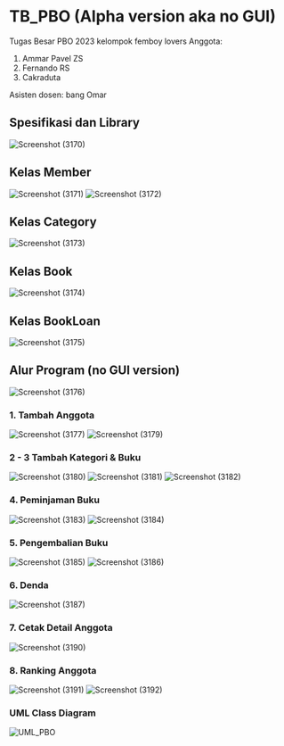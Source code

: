 # TB_PBO (Alpha version aka no GUI)
Tugas Besar PBO 2023 kelompok femboy lovers
Anggota:
1. Ammar Pavel ZS
2. Fernando RS
3. Cakraduta

Asisten dosen: bang Omar

## Spesifikasi dan Library
![Screenshot (3170)](https://github.com/ammarpvl29/TB_PBO/assets/123556107/f7d2d35e-8ab8-4a30-966b-347f5ec8830b)

## Kelas Member
![Screenshot (3171)](https://github.com/ammarpvl29/TB_PBO/assets/123556107/2b3540a2-0d15-471d-9928-83aeb38a245c)
![Screenshot (3172)](https://github.com/ammarpvl29/TB_PBO/assets/123556107/3a0f0c01-a68a-4a20-a538-3ec5698f608c)

## Kelas Category
![Screenshot (3173)](https://github.com/ammarpvl29/TB_PBO/assets/123556107/22174521-a9ab-4f49-b3c3-830d48bb29e1)

## Kelas Book
![Screenshot (3174)](https://github.com/ammarpvl29/TB_PBO/assets/123556107/5e79d641-1a6a-4817-acbe-9593ac7aed79)

## Kelas BookLoan
![Screenshot (3175)](https://github.com/ammarpvl29/TB_PBO/assets/123556107/5c61b1b8-212c-4a96-84c8-25410f5d964b)

## Alur Program (no GUI version)
![Screenshot (3176)](https://github.com/ammarpvl29/TB_PBO/assets/123556107/fbe8558e-9eea-4fa4-929d-2f4eee0c4307)

### 1. Tambah Anggota
![Screenshot (3177)](https://github.com/ammarpvl29/TB_PBO/assets/123556107/29101ca1-6948-4fcf-b685-12f31552bb23)
![Screenshot (3179)](https://github.com/ammarpvl29/TB_PBO/assets/123556107/c7611b0c-8411-4e55-81e9-cd7c73d80c68)

### 2 - 3 Tambah Kategori & Buku
![Screenshot (3180)](https://github.com/ammarpvl29/TB_PBO/assets/123556107/db6fc761-23a5-49dd-b92a-d2bb5fac6082)
![Screenshot (3181)](https://github.com/ammarpvl29/TB_PBO/assets/123556107/e7540813-62bf-4f6a-86af-c146db2f3892)
![Screenshot (3182)](https://github.com/ammarpvl29/TB_PBO/assets/123556107/8e0709d0-a8ac-437b-9ba5-1d4cb95003b4)

### 4. Peminjaman Buku
![Screenshot (3183)](https://github.com/ammarpvl29/TB_PBO/assets/123556107/71acecc7-c8ab-4c77-b3c9-e5fe9d8f9004)
![Screenshot (3184)](https://github.com/ammarpvl29/TB_PBO/assets/123556107/bde5a367-8b89-4b01-8c19-cd0f0322f627)

### 5. Pengembalian Buku
![Screenshot (3185)](https://github.com/ammarpvl29/TB_PBO/assets/123556107/19161871-63d5-4a29-9dc4-6c27c1770e29)
![Screenshot (3186)](https://github.com/ammarpvl29/TB_PBO/assets/123556107/0ca7a566-0081-4651-b664-0043facf3afb)

### 6. Denda
![Screenshot (3187)](https://github.com/ammarpvl29/TB_PBO/assets/123556107/d7733e12-7ce6-40b3-9162-969443b62eae)

### 7. Cetak Detail Anggota
![Screenshot (3190)](https://github.com/ammarpvl29/TB_PBO/assets/123556107/370e1e05-8d2f-44d7-868d-2596ae2c74c1)

### 8. Ranking Anggota
![Screenshot (3191)](https://github.com/ammarpvl29/TB_PBO/assets/123556107/fae1b24c-38ae-4c2d-99ed-26c31ed26e5e)
![Screenshot (3192)](https://github.com/ammarpvl29/TB_PBO/assets/123556107/8061565e-12b5-4f65-893d-b19551ce43f7)

### UML Class Diagram
 ![UML_PBO](https://github.com/ammarpvl29/TB_PBO/assets/123556107/60749f02-99e9-4071-88a9-e04a582eec01)

